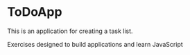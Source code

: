 # ToDoApp
This is an application for creating a task list.

Exercises designed to build applications and learn JavaScript
